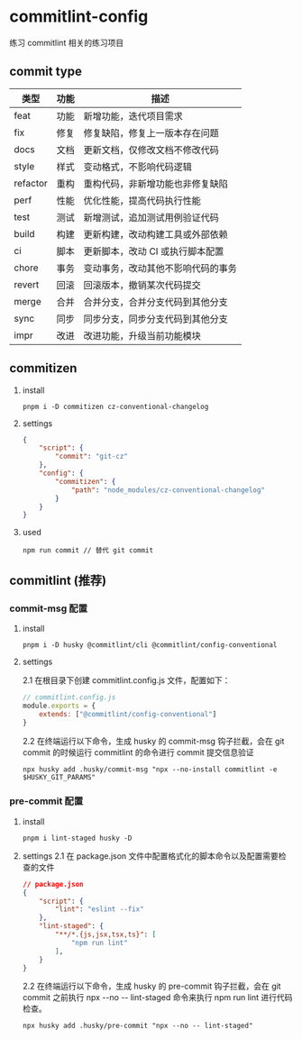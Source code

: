 # commitlint-config

练习 commitlint 相关的练习项目

## commit type

| 类型     | 功能 | 描述                               |
| -------- | ---- | ---------------------------------- |
| feat     | 功能 | 新增功能，迭代项目需求             |
| fix      | 修复 | 修复缺陷，修复上一版本存在问题     |
| docs     | 文档 | 更新文档，仅修改文档不修改代码     |
| style    | 样式 | 变动格式，不影响代码逻辑           |
| refactor | 重构 | 重构代码，非新增功能也非修复缺陷   |
| perf     | 性能 | 优化性能，提高代码执行性能         |
| test     | 测试 | 新增测试，追加测试用例验证代码     |
| build    | 构建 | 更新构建，改动构建工具或外部依赖   |
| ci       | 脚本 | 更新脚本，改动 CI 或执行脚本配置   |
| chore    | 事务 | 变动事务，改动其他不影响代码的事务 |
| revert   | 回滚 | 回滚版本，撤销某次代码提交         |
| merge    | 合并 | 合并分支，合并分支代码到其他分支   |
| sync     | 同步 | 同步分支，同步分支代码到其他分支   |
| impr     | 改进 | 改进功能，升级当前功能模块         |

## commitizen

1. install

	```shell
 	pnpm i -D commitizen cz-conventional-changelog
	```

2. settings

	```json
	{
		"script": {
			"commit": "git-cz"
		},
		"config": {
			"commitizen": {
				"path": "node_modules/cz-conventional-changelog"
			}
		}
	}
	```

3. used

	```shell
	npm run commit // 替代 git commit
	```

## commitlint (推荐)

### commit-msg 配置

1. install

	```shell
	pnpm i -D husky @commitlint/cli @commitlint/config-conventional
	```

2. settings

	2.1 在根目录下创建 commitlint.config.js 文件，配置如下：

	```js
	// commitlint.config.js
	module.exports = {
		extends: ["@commitlint/config-conventional"]
	}
	```

	2.2 在终端运行以下命令，生成 husky 的 commit-msg 钩子拦截，会在 git commit 的时候运行 commitlint 的命令进行 commit 提交信息验证

	``` shell
	npx husky add .husky/commit-msg "npx --no-install commitlint -e $HUSKY_GIT_PARAMS"
	```

### pre-commit 配置

1. install

	```shell
	pnpm i lint-staged husky -D
	```

2. settings
	2.1 在 package.json 文件中配置格式化的脚本命令以及配置需要检查的文件

	```json
	// package.json
	{
		"script": {
			"lint": "eslint --fix"
		},
		"lint-staged": {
			"**/*.{js,jsx,tsx,ts}": [
				"npm run lint"
			],
		}
	}
	```

	2.2 在终端运行以下命令，生成 husky 的 pre-commit 钩子拦截，会在 git commit 之前执行 npx --no -- lint-staged 命令来执行 npm run lint 进行代码检查。

	```shell
	npx husky add .husky/pre-commit "npx --no -- lint-staged"
	```
